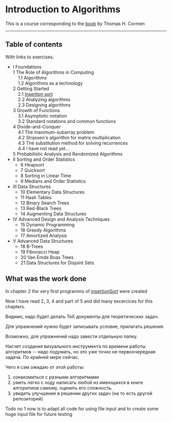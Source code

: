# Introduction to Algorithms

This is a course corresponding to the [book](https://github.com/aapodolskiy/algorithms/blob/master/introduction-to-algorithms-cormen-3rd-edition-pdf.pdf) 
by Thomas H. Cormen

---

## Table of contents

With links to exercises.

* I Foundations  
  1 The Role of Algorithms in Computing  
    &nbsp;&nbsp;&nbsp;&nbsp;1.1 Algorithms  
    &nbsp;&nbsp;&nbsp;&nbsp;1.2 Algorithms as a technology  
  2 Getting Started  
    &nbsp;&nbsp;&nbsp;&nbsp;2.1 [Insertion sort](https://github.com/aapodolskiy/algorithms/tree/master/Sort/insertionSort)  
    &nbsp;&nbsp;&nbsp;&nbsp;2.2 Analyzing algorithms  
    &nbsp;&nbsp;&nbsp;&nbsp;2.3 Designing algorithms  
  3 Growth of Functions  
    &nbsp;&nbsp;&nbsp;&nbsp;3.1 Asymptotic notation  
    &nbsp;&nbsp;&nbsp;&nbsp;3.2 Standard notations and common functions  
  4 Divide-and-Conquer  
    &nbsp;&nbsp;&nbsp;&nbsp;4.1 The maximum-subarray problem  
    &nbsp;&nbsp;&nbsp;&nbsp;4.2 Strassen's algorithm for matrix multiplication  
    &nbsp;&nbsp;&nbsp;&nbsp;4.3 The substitution method for solving recurrences  
    &nbsp;&nbsp;&nbsp;&nbsp;4.4 I have not read yet...  
  5 Probabilistic Analysis and Randomized Algorithms
* II Sorting and Order Statistics
  * 6 Heapsort
  * 7 Quicksort
  * 8 Sorting in Linear Time
  * 9 Medians and Order Statistics
* III Data Structures
  * 10 Elementary Data Structures
  * 11 Hash Tables
  * 12 Binary Search Trees
  * 13 Red-Black Trees
  * 14 Augmenting Data Structures
* IV Advanced Design and Analysis Techniques
  * 15 Dynamic Programming
  * 16 Greedy Algorithms
  * 17 Amortized Analysis
* V Advanced Data Structures
  * 18 B-Trees
  * 19 Fibonacci Heap
  * 20 Van Emde Boas Trees
  * 21 Data Structures for Disjoint Sets

## What was the work done

In chapter 2<a name='chapter2'></a> the very first programms of [insertionSort](https://github.com/aapodolskiy/algorithms/tree/master/Sort/insertionSort "link to the files in repo") 
were created

Now I have read 2, 3, 4 and part of 5 and did many excercices for this chapters.

Видимо, надо будет делать ТеХ документы для теоретических задач.

Для упражнений нужно будет записывать условие, прилагать решения.

Возможно, для упражнений надо завести отдельную папку.

Насчет создания визуального инструмента по времени работы алгоритмов -- надо подумать, 
но это уже точно не первоочередная задача.
По крайней мере сейчас.

Чего я сам ожидаю от этой работы:
1) ознакомиться с разными алгоритмами
2) уметь легко с ходу написать любой из имеющихся в книге алгоритмов самому, оценить его сложность.
3) увидеть улучшение в решении других задач (на то есть другой репозиторий)


Todo no 1 now is to adapt all code for using file input and to create some huge input file for 
future testing

